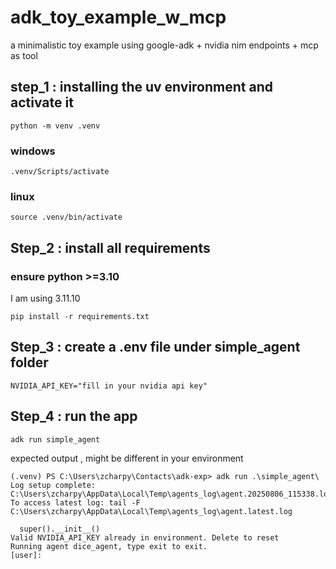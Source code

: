 # adk_toy_example_w_mcp
a minimalistic toy example using google-adk + nvidia nim endpoints + mcp as tool

## step_1 : installing the uv environment and activate it
``` 
python -m venv .venv
``` 

### windows
``` 
.venv/Scripts/activate 
``` 
### linux 
``` 
source .venv/bin/activate
``` 
## Step_2 : install all requirements 
### ensure python >=3.10
I am using 3.11.10

``` 
pip install -r requirements.txt
``` 
## Step_3 : create a .env file under simple_agent folder
``` 
NVIDIA_API_KEY="fill in your nvidia api key"
``` 

## Step_4 : run the app 
``` 
adk run simple_agent 
``` 
expected output , might be different in your environment 
``` 
(.venv) PS C:\Users\zcharpy\Contacts\adk-exp> adk run .\simple_agent\
Log setup complete: C:\Users\zcharpy\AppData\Local\Temp\agents_log\agent.20250806_115338.log
To access latest log: tail -F C:\Users\zcharpy\AppData\Local\Temp\agents_log\agent.latest.log

  super().__init__()
Valid NVIDIA_API_KEY already in environment. Delete to reset
Running agent dice_agent, type exit to exit.
[user]: 
``` 